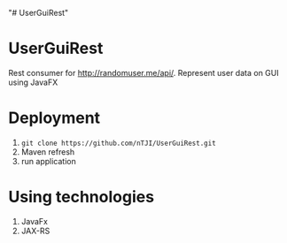 "# UserGuiRest" 
# UserGuiRest


Rest consumer for http://randomuser.me/api/. Represent user data on GUI using JavaFX

# Deployment

1. `git clone https://github.com/nTJI/UserGuiRest.git` 
2. Maven refresh
3. run application

# Using technologies
1. JavaFx
2. JAX-RS
